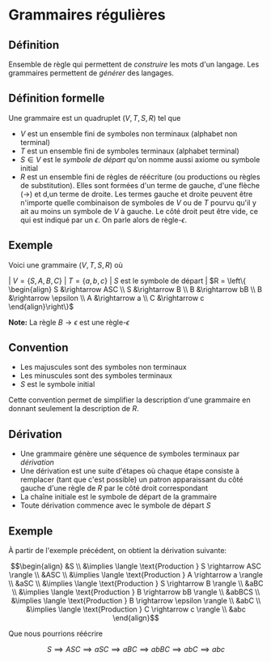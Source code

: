 # Grammaires régulières

## Définition

Ensemble de règle qui permettent de *construire* les mots d'un langage. Les grammaires permettent de *générer* des langages.

## Définition formelle

Une grammaire est un quadruplet $(V, T, S, R)$ tel que

- $V$ est un ensemble fini de symboles non terminaux (alphabet non terminal)
- $T$ est un ensemble fini de symboles terminaux (alphabet terminal)
- $S \in V$ est le *symbole de départ* qu'on nomme aussi axiome ou symbole initial
- $R$ est un ensemble fini de règles de réécriture (ou productions ou règles de substitution). Elles sont formées d'un terme de gauche, d'une flèche ($\rightarrow$) et d,un terme de droite. Les termes gauche et droite peuvent être n'importe quelle combinaison de symboles de $V$ ou de $T$ pourvu qu'il y ait au moins un symbole de $V$ à gauche. Le côté droit peut être vide, ce qui est indiqué par un $\epsilon$. On parle alors de règle-$\epsilon$.

## Exemple

Voici une grammaire $(V, T, S, R)$ où 

| $V = \{S, A, B, C\}$
| $T = \{a, b, c\}$
| $S$ est le symbole de départ
| $R = \left\{ \begin{align} S &\rightarrow ASC \\ S &\rightarrow B \\ B &\rightarrow bB \\ B &\rightarrow \epsilon \\ A &\rightarrow a \\ C &\rightarrow c \end{align}\right\}$

**Note:** La règle $B \rightarrow \epsilon$ est une règle-$\epsilon$

## Convention

- Les majuscules sont des symboles non terminaux
- Les minuscules sont des symboles terminaux
- $S$ est le symbole initial

Cette convention permet de simplifier la description d'une grammaire en donnant seulement la description de $R$.

## Dérivation

- Une grammaire génère une séquence de symboles terminaux par *dérivation*
- Une dérivation est une suite d'étapes où chaque étape consiste à remplacer (tant que c'est possible) un patron apparaissant du côté gauche d'une règle de $R$ par le côté droit correspondant
- La chaîne initiale est le symbole de départ de la grammaire
- Toute dérivation commence avec le symbole de départ $S$

## Exemple

À partir de l'exemple précédent, on obtient la dérivation suivante:

$$\begin{align}
    &S \\ 
    &\implies \langle \text{Production } S \rightarrow ASC \rangle \\ 
    &ASC \\ &\implies \langle \text{Production } A \rightarrow a \rangle \\ 
    &aSC \\
    &\implies \langle \text{Production } S \rightarrow B \rangle \\
    &aBC \\
    &\implies \langle \text{Production } B \rightarrow bB \rangle \\
    &abBCS \\
    &\implies \langle \text{Production } B \rightarrow \epsilon \rangle \\
    &abC \\
    &\implies \langle \text{Production } C \rightarrow c \rangle \\
    &abc
\end{align}$$

Que nous pourrions réécrire

$$S \implies ASC \implies aSC \implies aBC \implies abBC \implies abC \implies abc$$
